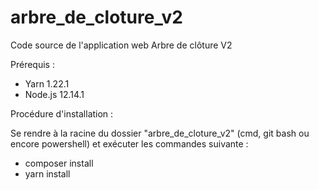 # arbre_de_cloture_v2
Code source de l'application web Arbre de clôture V2

Prérequis :
 - Yarn 1.22.1
 - Node.js 12.14.1
 
Procédure d'installation :

Se rendre à la racine du dossier "arbre_de_cloture_v2" (cmd, git bash ou encore powershell) et exécuter les commandes suivante :
 - composer install
 - yarn install

